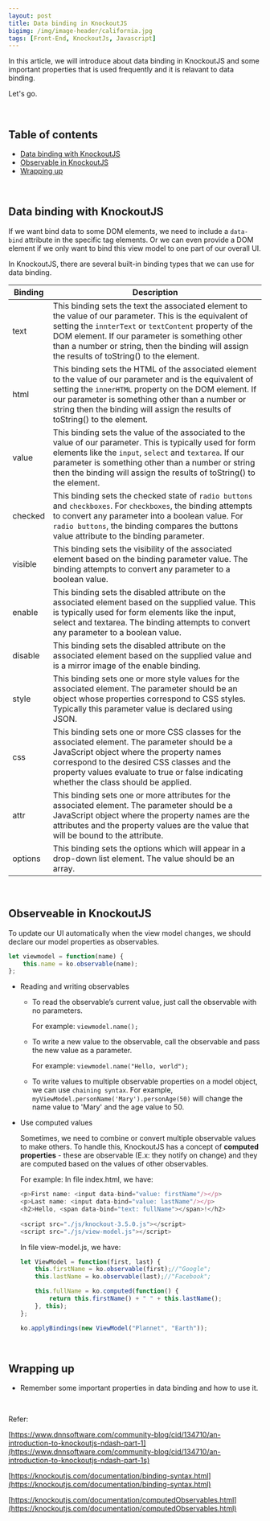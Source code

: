 ```yaml
---
layout: post
title: Data binding in KnockoutJS
bigimg: /img/image-header/california.jpg
tags: [Front-End, KnockoutJs, Javascript]
---
```


In this article, we will introduce about data binding in KnockoutJS and some important properties that is used frequently and it is relavant to data binding.

Let's go.

<br>

## Table of contents
- [Data binding with KnockoutJS](#data-binding-with-knockoutjs)
- [Observable in KnockoutJS](#observable-in-knockoutjs)
- [Wrapping up](#wrapping-up)


<br>

## Data binding with KnockoutJS
If we want bind data to some DOM elements, we need to include a ```data-bind``` attribute in the specific tag elements. Or we can even provide a DOM element if we only want to bind this view model to one part of our overall UI.

In KnockoutJS, there are several built-in binding types that we can use for data binding.

|         Binding          |               Description                 |
| ------------------------ | ----------------------------------------- |
| text                     | This binding sets the text the associated element to the value of our parameter. This is the equivalent of setting the ```innterText``` or ```textContent``` property of the DOM element. If our parameter is something other than a number or string, then the binding will assign the results of toString() to the element. |
| html                     | This binding sets the HTML of the associated element to the value of our parameter and is the equivalent of setting the ```innerHTML``` property on the DOM element. If our parameter is something other than a number or string then the binding will assign the results of toString() to the element. |
| value                    | This binding sets the value of the associated to the value of our parameter. This is typically used for form elements like the ```input```, ```select``` and ```textarea```. If our parameter is something other than a number or string then the binding will assign the results of toString() to the element. |
| checked                  | This binding sets the checked state of ```radio buttons``` and ```checkboxes```. For ```checkboxes```, the binding attempts to convert any parameter into a boolean value.  For ```radio buttons```, the binding compares the buttons value attribute to the binding parameter. |
| visible                  | This binding sets the visibility of the associated element based on the binding parameter value. The binding attempts to convert any parameter to a boolean value. |
| enable                   | This binding sets the disabled attribute on the associated element based on the supplied value.  This is typically used for form elements like the input, select and textarea. The binding attempts to convert any parameter to a boolean value. |
| disable                  | This binding sets the disabled attribute on the associated element based on the supplied value and is a mirror image of the enable binding. |
| style                    | This binding sets one or more style values for the associated element. The parameter should be an object whose properties correspond to CSS styles. Typically this parameter value is declared using JSON. |
| css                      | This binding sets one or more CSS classes for the associated element. The parameter should be a JavaScript object where the property names correspond to the desired CSS classes and the property values evaluate to true or false indicating whether the class should be applied. |
| attr                     | This binding sets one or more attributes for the associated element.  The parameter should be a JavaScript object where the property names are the attributes and the property values are the value that will be bound to the attribute. |
| options                  | This binding sets the options which will appear in a drop-down list element.  The value should be an array. | 


<br>

## Observeable in KnockoutJS
To update our UI automatically when the view model changes, we should declare our model properties as observables. 

```javascript
let viewmodel = function(name) {
    this.name = ko.observable(name);
};
```

- Reading and writing observables

    - To read the observable’s current value, just call the observable with no parameters. 

        For example: ```viewmodel.name();```
        
    - To write a new value to the observable, call the observable and pass the new value as a parameter. 

        For example: ```viewmodel.name("Hello, world");```

    - To write values to multiple observable properties on a model object, we can use ```chaining syntax```. For example, ```myViewModel.personName('Mary').personAge(50)``` will change the name value to 'Mary' and the age value to 50.

- Use computed values 

    Sometimes, we need to combine or convert multiple observable values to make others. To handle this, KnockoutJS has a concept of **computed properties** - these are observable (E.x: they notify on change) and they are computed based on the values of other observables.

    For example: In file index.html, we have:

    ```javascript
    <p>First name: <input data-bind="value: firstName"/></p>
    <p>Last name: <input data-bind="value: lastName"/></p>
    <h2>Hello, <span data-bind="text: fullName"></span>!</h2>
               
    <script src="./js/knockout-3.5.0.js"></script>
    <script src="./js/view-model.js"></script>
    ```

    In file view-model.js, we have:

    ```javascript
    let ViewModel = function(first, last) {
        this.firstName = ko.observable(first);//"Google"; 
        this.lastName = ko.observable(last);//"Facebook";

        this.fullName = ko.computed(function() {
            return this.firstName() + " " + this.lastName();
        }, this);
    };

    ko.applyBindings(new ViewModel("Plannet", "Earth"));
    ```

<br>

## Wrapping up
- Remember some important properties in data binding and how to use it.


<br>



Refer:

[https://www.dnnsoftware.com/community-blog/cid/134710/an-introduction-to-knockoutjs-ndash-part-1](https://www.dnnsoftware.com/community-blog/cid/134710/an-introduction-to-knockoutjs-ndash-part-1s)

[https://knockoutjs.com/documentation/binding-syntax.html](https://knockoutjs.com/documentation/binding-syntax.html)

[https://knockoutjs.com/documentation/computedObservables.html](https://knockoutjs.com/documentation/computedObservables.html)